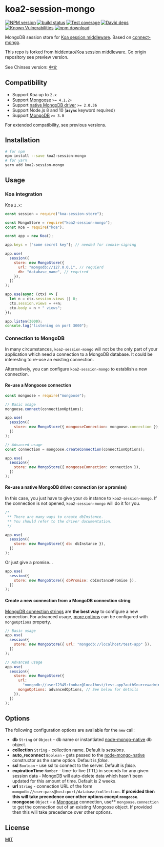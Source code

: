# koa2-session-mongo

[![NPM version][npm-image]][npm-url]
[![build status][travis-image]][travis-url]
[![Test coverage][codecov-image]][codecov-url]
[![David deps][david-image]][david-url]
[![Known Vulnerabilities][snyk-image]][snyk-url]
[![npm download][download-image]][download-url]

[npm-image]: https://img.shields.io/npm/v/koa2-session-mongo.svg?style=flat-square
[npm-url]: https://npmjs.org/package/koa2-session-mongo
[travis-image]: https://img.shields.io/travis/Mitscherlich/koa2-session-mongo.svg?style=flat-square
[travis-url]: https://travis-ci.org/Mitscherlich/koa2-session-mongo
[codecov-image]: https://img.shields.io/codecov/c/github/Mitscherlich/koa2-session-mongo.svg?style=flat-square
[codecov-url]: https://codecov.io/github/Mitscherlich/koa2-session-mongo?branch=master
[david-image]: https://img.shields.io/david/Mitscherlich/koa2-session-mongo.svg?style=flat-square
[david-url]: https://david-dm.org/Mitscherlich/koa2-session-mongo
[snyk-image]: https://snyk.io/test/npm/koa2-session-mongo/badge.svg?style=flat-square
[snyk-url]: https://snyk.io/test/npm/koa2-session-mongo
[download-image]: https://img.shields.io/npm/dm/koa2-session-mongo.svg?style=flat-square
[download-url]: https://npmjs.org/package/koa2-session-mongo

MongoDB session store for [Koa session middleware](https://github.com/hiddentao/koa-session-store). Based on [connect-mongo](https://github.com/jdesboeufs/connect-mongo).

This repo is forked from [hiddentao/Koa session middleware](https://github.com/hiddentao/koa-session-store). Go origin repository see preview version.

See Chinses version: [中文](docs/README.zh-CN.md)

## Compatibility

- Support Koa up to `2.x`
- Support [Mongoose](http://mongoosejs.com/index.html) `>= 4.1.2+`
- Support [native MongoDB driver](http://mongodb.github.io/node-mongodb-native/) `>= 2.0.36`
- Support Node.js 8 and 10 (**`async`** keyword required)
- Support [MongoDB](https://www.mongodb.com/) `>= 3.0`

For extended compatibility, see previous versions.

## Installation

```bash
# for npm
npm install --save koa2-session-mongo
# for yarn
yarn add koa2-session-mongo
```

## Usage

### Koa integration

Koa `2.x`:

```js
const session = require("koa-session-store");

const MongoStore = require("koa2-session-mongo");
const Koa = require("koa");

const app = new Koa();

app.keys = ["some secret key"]; // needed for cookie-signing

app.use(
  session({
    store: new MongoStore({
      url: "mongodb://127.0.0.1", // requierd
      db: "database_name", // required
    }),
  })
);

app.use(async (ctx) => {
  let n = ctx.session.views || 0;
  ctx.session.views = ++n;
  ctx.body = n + " views";
});

app.listen(3000);
console.log("listening on port 3000");
```

### Connection to MongoDB

In many circumstances, `koa2-session-mongo` will not be the only part of your application which need a connection to a MongoDB database. It could be interesting to re-use an existing connection.

Alternatively, you can configure `koa2-session-mongo` to establish a new connection.

#### Re-use a Mongoose connection

```js
const mongoose = require("mongoose");

// Basic usage
mongoose.connect(connectionOptions);

app.use(
  session({
    store: new MongoStore({ mongooseConnection: mongoose.connection }),
  })
);

// Advanced usage
const connection = mongoose.createConnection(connectionOptions);

app.use(
  session({
    store: new MongoStore({ mongooseConnection: connection }),
  })
);
```

#### Re-use a native MongoDB driver connection (or a promise)

In this case, you just have to give your `db` instance to `koa2-session-mongo`.
If the connection is not opened, `koa2-session-mongo` will do it for you.

```js
/*
 ** There are many ways to create dbInstance.
 ** You should refer to the driver documentation.
 */

app.use(
  session({
    store: new MongoStore({ db: dbInstance }),
  })
);
```

Or just give a promise...

```js
app.use(
  session({
    store: new MongoStore({ dbPromise: dbInstancePromise }),
  })
);
```

#### Create a new connection from a MongoDB connection string

[MongoDB connection strings](http://docs.mongodb.org/manual/reference/connection-string/) are **the best way** to configure a new connection. For advanced usage, [more options](http://mongodb.github.io/node-mongodb-native/driver-articles/mongoclient.html#mongoclient-connect-options) can be configured with `mongoOptions` property.

```js
// Basic usage
app.use(
  session({
    store: new MongoStore({ url: "mongodb://localhost/test-app" }),
  })
);

// Advanced usage
app.use(
  session({
    store: new MongoStore({
      url:
        "mongodb://user12345:foobar@localhost/test-app?authSource=admins&w=1",
      mongoOptions: advancedOptions, // See below for details
    }),
  })
);
```

## Options

The following configuration options are available for the `new` call:

- **db** `String` or `Object` - db name or instantiated [node-mongo-native](https://github.com/mongodb/node-mongodb-native) db object.
- **collection** `String` - collection name. Default is _sessions_.
- **auto_reconnect** `Boolean` - gets passed to the [node-mongo-native](https://github.com/mongodb/node-mongodb-native) constructor as the same option. Default is _false_.
- **ssl** `Boolean` - use ssl to connect to the server. Default is _false_.
- **expirationTime** `Number` - time-to-live (TTL) in seconds for any given session data - MongoDB will auto-delete data which hasn't been updated for this amount of time. Default is 2 weeks.
- **url** `String` - connection URL of the form `mongodb://user:pass@host:port/database/collection`. **If provided then this will take precedence over other options except `mongoose`**.
- **mongoose** `Object` - a [Mongoose](https://github.com/LearnBoost/mongoose) connection, use\*\* `mongoose.connection` to get the connection out of an existing Mongoose object. If provided then this will take precedence over other options.

## License

[MIT](LICENSE)
